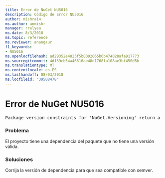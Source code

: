 ```yaml
---
title: Error de NuGet NU5016
description: Código de Error NU5016
author: mishra14
ms.author: anmishr
manager: rrelyea
ms.date: 8/3/2018
ms.topic: reference
ms.reviewer: anangaur
f1_keywords:
- NU5016
ms.openlocfilehash: ad29352e4823f5b8092065b0b474028afa917773
ms.sourcegitcommit: 4d139cb54a46616ae48d1768fa108ae3bf450d5b
ms.translationtype: MT
ms.contentlocale: es-ES
ms.lasthandoff: 08/03/2018
ms.locfileid: "39508478"
---
```

# <a name="nuget-error-nu5016"></a>Error de NuGet NU5016
<pre>Package version constraints for 'NuGet.Versioning' return a version range that is empty.</pre>

### <a name="issue"></a>Problema

El proyecto tiene una dependencia del paquete que no tiene una versión válida.


### <a name="solution"></a>Soluciones

Corrija la versión de dependencia para que sea compatible con semver.

